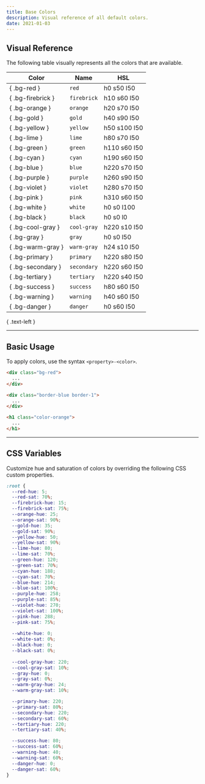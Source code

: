 ```yaml
---
title: Base Colors
description: Visual reference of all default colors.
date: 2021-01-03
---
```


## Visual Reference

The following table visually represents all the colors that are available.

| Color | Name | HSL |
| - | - | - |
| { .bg-red } | `red` | h0 s50 l50 |
| { .bg-firebrick } | `firebrick` | h10 s60 l50 |
| { .bg-orange } | `orange` | h20 s70 l50 |
| { .bg-gold } | `gold` | h40 s90 l50 |
| { .bg-yellow } | `yellow` | h50 s100 l50 |
| { .bg-lime } | `lime` | h80 s70 l50 |
| { .bg-green } | `green` | h110 s60 l50 |
| { .bg-cyan } | `cyan` | h190 s60 l50 |
| { .bg-blue } | `blue` | h220 s70 l50 |
| { .bg-purple } | `purple` | h260 s90 l50 |
| { .bg-violet } | `violet` | h280 s70 l50 |
| { .bg-pink } | `pink` | h310 s60 l50 |
| { .bg-white } | `white` | h0 s0 l100 |
| { .bg-black } | `black` | h0 s0 l0 |
| { .bg-cool-gray } | `cool-gray` | h220 s10 l50 |
| { .bg-gray } | `gray` | h0 s0 l50 |
| { .bg-warm-gray } | `warm-gray` | h24 s10 l50 |
| { .bg-primary } | `primary` | h220 s80 l50 |
| { .bg-secondary } | `secondary` | h220 s60 l50 |
| { .bg-tertiary } | `tertiary` | h220 s40 l50 |
| { .bg-success } | `success` | h80 s60 l50 |
| { .bg-warning } | `warning` | h40 s60 l50 |
| { .bg-danger } | `danger` | h0 s60 l50 |


{ .text-left }

---

## Basic Usage

To apply colors, use the syntax `<property>-<color>`.

```html
<div class="bg-red">
  ...
</div>

<div class="border-blue border-1">
  ...
</div>

<h1 class="color-orange">
  ...
</h1>
```

---

## CSS Variables

Customize hue and saturation of colors by overriding the following CSS custom properties.

```css
:root {
  --red-hue: 5;
  --red-sat: 70%;
  --firebrick-hue: 15;
  --firebrick-sat: 75%;
  --orange-hue: 25;
  --orange-sat: 90%;
  --gold-hue: 35;
  --gold-sat: 90%;
  --yellow-hue: 50;
  --yellow-sat: 90%;
  --lime-hue: 80;
  --lime-sat: 70%;
  --green-hue: 120;
  --green-sat: 70%;
  --cyan-hue: 188;
  --cyan-sat: 70%;
  --blue-hue: 214;
  --blue-sat: 100%;
  --purple-hue: 258;
  --purple-sat: 85%;
  --violet-hue: 270;
  --violet-sat: 100%;
  --pink-hue: 288;
  --pink-sat: 75%;
  
  --white-hue: 0;
  --white-sat: 0%;
  --black-hue: 0;
  --black-sat: 0%;
  
  --cool-gray-hue: 220;
  --cool-gray-sat: 10%;
  --gray-hue: 0;
  --gray-sat: 0%;
  --warm-gray-hue: 24;
  --warm-gray-sat: 10%;

  --primary-hue: 220;
  --primary-sat: 80%;
  --secondary-hue: 220;
  --secondary-sat: 60%;
  --tertiary-hue: 220;
  --tertiary-sat: 40%;

  --success-hue: 80;
  --success-sat: 60%;
  --warning-hue: 40;
  --warning-sat: 60%;
  --danger-hue: 0;
  --danger-sat: 60%;
}
```

